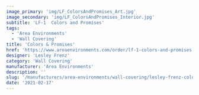 ```yaml
---
image_primary: 'img/LF_ColorsAndPromises_Art.jpg'
image_secondary: 'img/LF_ColorsAndPromises_Interior.jpg'
subtitle: 'LF-1  Colors and Promises'
tags:
  - 'Area Environments'
  - 'Wall Covering'
title: 'Colors & Promises'
href: 'https://www.areaenvironments.com/order/lf-1-colors-and-promises'
designer: 'Lesley Frenz'
category: 'Wall Covering'
manufacturer: 'Area Environments'
description: ''
slug: '/manufacturers/area-environments/wall-covering/lesley-frenz-colors-promises'
date: '2021-02-17'
---
```

